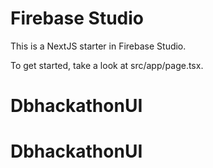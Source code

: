 # Firebase Studio

This is a NextJS starter in Firebase Studio.

To get started, take a look at src/app/page.tsx.
# DbhackathonUI
# DbhackathonUI
